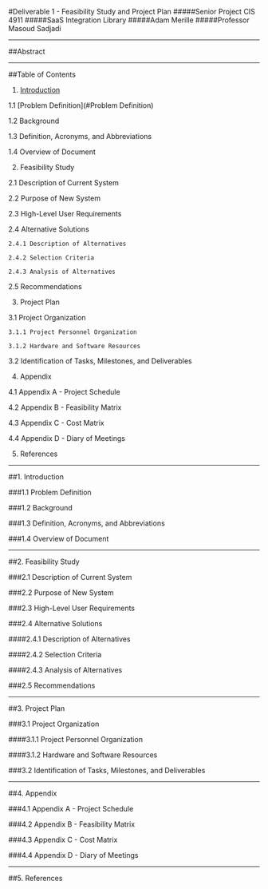 #Deliverable 1 - Feasibility Study and Project Plan
#####Senior Project CIS 4911
#####SaaS Integration Library
#####Adam Merille
#####Professor Masoud Sadjadi


-------

##Abstract


-------

##Table of Contents
1. [Introduction](#introduction)

  1.1 [Problem Definition](#Problem Definition)

  1.2 Background

  1.3 Definition, Acronyms, and Abbreviations

  1.4 Overview of Document

2. Feasibility Study

  2.1 Description of Current System

  2.2 Purpose of New System

  2.3 High-Level User Requirements

  2.4 Alternative Solutions

    2.4.1 Description of Alternatives

    2.4.2 Selection Criteria

    2.4.3 Analysis of Alternatives

  2.5 Recommendations

3. Project Plan

  3.1 Project Organization

    3.1.1 Project Personnel Organization

    3.1.2 Hardware and Software Resources

  3.2 Identification of Tasks, Milestones, and Deliverables

4. Appendix

  4.1 Appendix A - Project Schedule

  4.2 Appendix B - Feasibility Matrix

  4.3 Appendix C - Cost Matrix

  4.4 Appendix D - Diary of Meetings

5. References


-------

##1. Introduction

###1.1 Problem Definition

###1.2 Background

###1.3 Definition, Acronyms, and Abbreviations

###1.4 Overview of Document


-------

##2. Feasibility Study

###2.1 Description of Current System

###2.2 Purpose of New System

###2.3 High-Level User Requirements

###2.4 Alternative Solutions

####2.4.1 Description of Alternatives

####2.4.2 Selection Criteria

####2.4.3 Analysis of Alternatives

###2.5 Recommendations


-------

##3. Project Plan

###3.1 Project Organization

####3.1.1 Project Personnel Organization

####3.1.2 Hardware and Software Resources

###3.2 Identification of Tasks, Milestones, and Deliverables


-------

##4. Appendix

###4.1 Appendix A - Project Schedule

###4.2 Appendix B - Feasibility Matrix

###4.3 Appendix C - Cost Matrix

###4.4 Appendix D - Diary of Meetings


-------

##5. References
